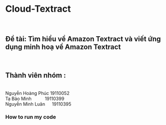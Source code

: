 # Cloud-Textract 
<br> <h2>Đề tài: Tìm hiểu về Amazon Textract và viết ứng dụng minh hoạ về Amazon Textract </h2>
<br> <h2>Thành viên nhóm : </h2>
<br> Nguyễn Hoàng Phúc&nbsp;19110052
<br> Tạ Bảo Minh&emsp;&emsp;&emsp;19110399
<br> Nguyễn Minh Luân&nbsp;&nbsp;&emsp;19110395
<br>
<h3>How to run my code </h3> 
